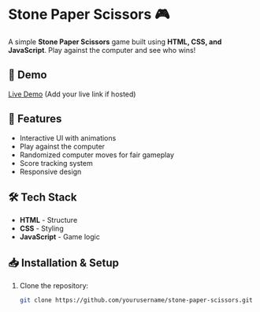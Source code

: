 # Stone Paper Scissors 🎮

A simple **Stone Paper Scissors** game built using **HTML, CSS, and JavaScript**. Play against the computer and see who wins!

## 🚀 Demo
[Live Demo](#) (Add your live link if hosted)

## 📌 Features
- Interactive UI with animations
- Play against the computer
- Randomized computer moves for fair gameplay
- Score tracking system
- Responsive design

## 🛠 Tech Stack
- **HTML** - Structure
- **CSS** - Styling
- **JavaScript** - Game logic

## 📥 Installation & Setup
1. Clone the repository:
   ```sh
   git clone https://github.com/yourusername/stone-paper-scissors.git
